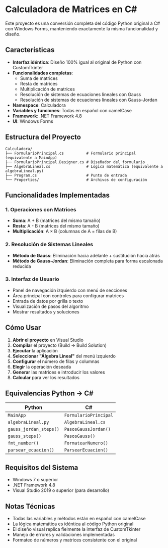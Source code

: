 # Calculadora de Matrices en C#

Este proyecto es una conversión completa del código Python original a C# con Windows Forms, manteniendo exactamente la misma funcionalidad y diseño.

## Características

- **Interfaz idéntica**: Diseño 100% igual al original de Python con CustomTkinter
- **Funcionalidades completas**:
  - Suma de matrices
  - Resta de matrices  
  - Multiplicación de matrices
  - Resolución de sistemas de ecuaciones lineales con Gauss
  - Resolución de sistemas de ecuaciones lineales con Gauss-Jordan
- **Namespace**: Calculadora
- **Variables y funciones**: Todas en español con camelCase
- **Framework**: .NET Framework 4.8
- **UI**: Windows Forms

## Estructura del Proyecto

```
Calculadora/
├── FormularioPrincipal.cs          # Formulario principal (equivalente a MainApp)
├── FormularioPrincipal.Designer.cs # Diseñador del formulario
├── AlgebraLineal.cs                # Lógica matemática (equivalente a algebraLineal.py)
├── Program.cs                      # Punto de entrada
└── Properties/                     # Archivos de configuración
```

## Funcionalidades Implementadas

### 1. Operaciones con Matrices
- **Suma**: A + B (matrices del mismo tamaño)
- **Resta**: A - B (matrices del mismo tamaño)
- **Multiplicación**: A × B (columnas de A = filas de B)

### 2. Resolución de Sistemas Lineales
- **Método de Gauss**: Eliminación hacia adelante + sustitución hacia atrás
- **Método de Gauss-Jordan**: Eliminación completa para forma escalonada reducida

### 3. Interfaz de Usuario
- Panel de navegación izquierdo con menú de secciones
- Área principal con controles para configurar matrices
- Entrada de datos por grilla o texto
- Visualización de pasos del algoritmo
- Mostrar resultados y soluciones

## Cómo Usar

1. **Abrir el proyecto** en Visual Studio
2. **Compilar** el proyecto (Build → Build Solution)
3. **Ejecutar** la aplicación
4. **Seleccionar "Álgebra Lineal"** del menú izquierdo
5. **Configurar** el número de filas y columnas
6. **Elegir** la operación deseada
7. **Generar** las matrices e introducir los valores
8. **Calcular** para ver los resultados

## Equivalencias Python → C#

| Python | C# |
|--------|-----|
| `MainApp` | `FormularioPrincipal` |
| `algebraLineal.py` | `AlgebraLineal.cs` |
| `gauss_jordan_steps()` | `PasosGaussJordan()` |
| `gauss_steps()` | `PasosGauss()` |
| `fmt_number()` | `FormatearNumero()` |
| `parsear_ecuacion()` | `ParsearEcuacion()` |

## Requisitos del Sistema

- Windows 7 o superior
- .NET Framework 4.8
- Visual Studio 2019 o superior (para desarrollo)

## Notas Técnicas

- Todas las variables y métodos están en español con camelCase
- La lógica matemática es idéntica al código Python original
- El diseño visual replica fielmente la interfaz de CustomTkinter
- Manejo de errores y validaciones implementadas
- Formateo de números y matrices consistente con el original